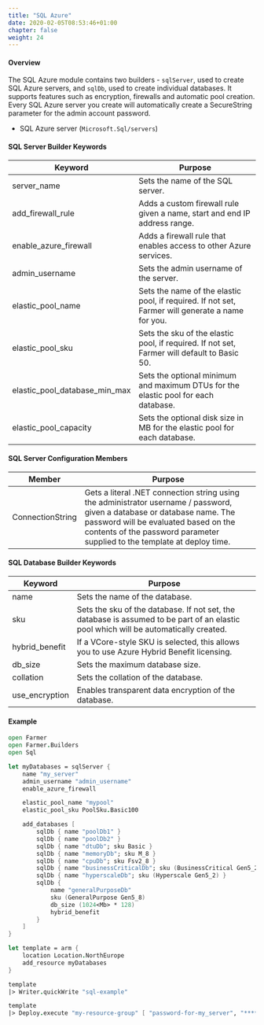 ```yaml
---
title: "SQL Azure"
date: 2020-02-05T08:53:46+01:00
chapter: false
weight: 24
---
```


#### Overview
The SQL Azure module contains two builders - `sqlServer`, used to create SQL Azure servers, and `sqlDb`, used to create individual databases. It supports features such as encryption, firewalls and automatic pool creation. Every SQL Azure server you create will automatically create a SecureString parameter for the admin account password.

* SQL Azure server (`Microsoft.Sql/servers`)

#### SQL Server Builder Keywords
| Keyword | Purpose |
|-|-|
| server_name | Sets the name of the SQL server. |
| add_firewall_rule | Adds a custom firewall rule given a name, start and end IP address range. |
| enable_azure_firewall | Adds a firewall rule that enables access to other Azure services. |
| admin_username | Sets the admin username of the server. |
| elastic_pool_name | Sets the name of the elastic pool, if required. If not set, Farmer will generate a name for you. |
| elastic_pool_sku | Sets the sku of the elastic pool, if required. If not set, Farmer will default to Basic 50. |
| elastic_pool_database_min_max | Sets the optional minimum and maximum DTUs for the elastic pool for each database. |
| elastic_pool_capacity | Sets the optional disk size in MB for the elastic pool for each database. |

#### SQL Server Configuration Members
| Member | Purpose |
|-|-|
| ConnectionString | Gets a literal .NET connection string using the administrator username / password, given a database or database name. The password will be evaluated based on the contents of the password parameter supplied to the template at deploy time. |

#### SQL Database Builder Keywords

| Keyword | Purpose |
|-|-|
| name | Sets the name of the database. |
| sku | Sets the sku of the database. If not set, the database is assumed to be part of an elastic pool which will be automatically created. |
| hybrid_benefit | If a VCore-style SKU is selected, this allows you to use Azure Hybrid Benefit licensing. |
| db_size | Sets the maximum database size. |
| collation | Sets the collation of the database. |
| use_encryption | Enables transparent data encryption of the database. |

#### Example
```fsharp
open Farmer
open Farmer.Builders
open Sql

let myDatabases = sqlServer {
    name "my_server"
    admin_username "admin_username"
    enable_azure_firewall

    elastic_pool_name "mypool"
    elastic_pool_sku PoolSku.Basic100

    add_databases [
        sqlDb { name "poolDb1" }
        sqlDb { name "poolDb2" }
        sqlDb { name "dtuDb"; sku Basic }
        sqlDb { name "memoryDb"; sku M_8 }
        sqlDb { name "cpuDb"; sku Fsv2_8 }
        sqlDb { name "businessCriticalDb"; sku (BusinessCritical Gen5_2) }
        sqlDb { name "hyperscaleDb"; sku (Hyperscale Gen5_2) }
        sqlDb {
            name "generalPurposeDb"
            sku (GeneralPurpose Gen5_8)
            db_size (1024<Mb> * 128)
            hybrid_benefit
        }
    ]
}

let template = arm {
    location Location.NorthEurope
    add_resource myDatabases
}

template
|> Writer.quickWrite "sql-example"

template
|> Deploy.execute "my-resource-group" [ "password-for-my_server", "*****" ]
```